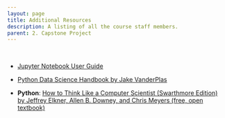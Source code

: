 ```yaml
---
layout: page
title: Additional Resources
description: A listing of all the course staff members.
parent: 2. Capstone Project
---
```


<br/>

* [Jupyter Notebook User Guide](https://jupyter-notebook.readthedocs.io/en/stable/)

* [Python Data Science Handbook by Jake VanderPlas](https://jakevdp.github.io/PythonDataScienceHandbook/)

* **Python**: [How to Think Like a Computer Scientist (Swarthmore Edition) by Jeffrey Elkner, Allen B. Downey, and Chris Meyers (free, open textbook)](https://www.cs.swarthmore.edu/courses/CS21Book/)

